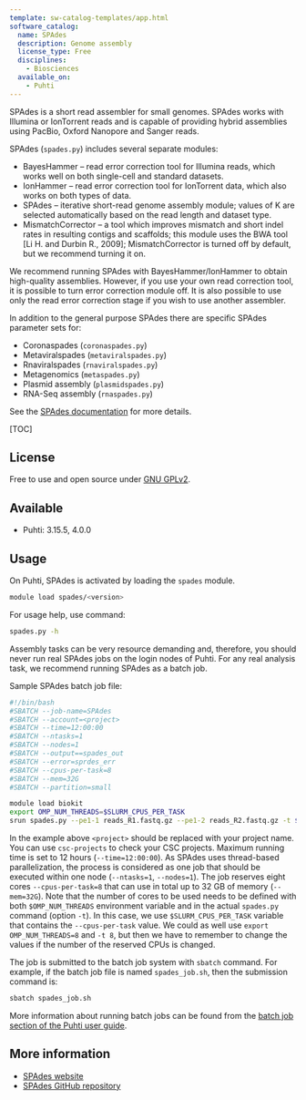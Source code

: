 ```yaml
---
template: sw-catalog-templates/app.html
software_catalog:
  name: SPAdes
  description: Genome assembly
  license_type: Free
  disciplines:
    - Biosciences
  available_on:
    - Puhti
---
```


SPAdes is a short read assembler for small genomes. SPAdes works with Illumina or IonTorrent reads and is capable of providing hybrid assemblies using PacBio, Oxford Nanopore and Sanger reads.

SPAdes (`spades.py`) includes several separate modules:

* BayesHammer – read error correction tool for Illumina reads, which works well on both single-cell and standard datasets.
* IonHammer – read error correction tool for IonTorrent data, which also works on both types of data.
* SPAdes – iterative short-read genome assembly module; values of K are selected automatically based on the read length and dataset type.
* MismatchCorrector – a tool which improves mismatch and short indel rates in resulting contigs and scaffolds; this module uses the BWA tool [Li H. and Durbin R., 2009]; MismatchCorrector is turned off by default, but we recommend turning it on.

We recommend running SPAdes with BayesHammer/IonHammer to obtain high-quality assemblies. However, if you use your own read correction tool, it is possible to turn error correction module off. It is also possible to use only the read error correction stage if you wish to use another assembler.

In addition to the general purpose SPAdes there are specific SPAdes parameter sets for:

* Coronaspades (`coronaspades.py`)
* Metaviralspades (`metaviralspades.py`)
* Rnaviralspades (`rnaviralspades.py`)
* Metagenomics (`metaspades.py`)
* Plasmid assembly (`plasmidspades.py`)
* RNA-Seq assembly (`rnaspades.py`)

See the [SPAdes documentation](https://ablab.github.io/spades/installation.html) for more details.

[TOC]

## License

Free to use and open source under [GNU GPLv2](https://www.gnu.org/licenses/old-licenses/gpl-2.0.html).

## Available

- Puhti: 3.15.5, 4.0.0

## Usage

On Puhti, SPAdes is activated by loading the `spades` module.

```bash
module load spades/<version>
```

For usage help, use command:

```bash
spades.py -h
```

Assembly tasks can be very resource demanding and, therefore, you should never run real SPAdes jobs on the login nodes of Puhti.
For any real analysis task, we recommend running SPAdes as a batch job.

Sample SPAdes batch job file:

```bash
#!/bin/bash
#SBATCH --job-name=SPAdes
#SBATCH --account=<project>
#SBATCH --time=12:00:00
#SBATCH --ntasks=1
#SBATCH --nodes=1
#SBATCH --output==spades_out
#SBATCH --error=sprdes_err
#SBATCH --cpus-per-task=8
#SBATCH --mem=32G
#SBATCH --partition=small

module load biokit
export OMP_NUM_THREADS=$SLURM_CPUS_PER_TASK 
srun spades.py --pe1-1 reads_R1.fastq.gz --pe1-2 reads_R2.fastq.gz -t $SLURM_CPUS_PER_TASK -o SpadesResult
```

In the example above `<project>` should be replaced with your project name. You can use `csc-projects` to check your CSC projects.
Maximum running time is 
set to 12 hours (`--time=12:00:00`). As SPAdes uses thread-based parallelization, the process is considered as one job that should be executed within one node (`--ntasks=1`, `--nodes=1`). The job reserves eight cores `--cpus-per-task=8` that can use in total up to 32 GB of memory (`--mem=32G`). Note that the number of cores to be used needs to be defined with both `$OMP_NUM_THREADS` environment variable and in the actual `spades.py` command (option `-t`). In this case, we use `$SLURM_CPUS_PER_TASK` variable that contains the `--cpus-per-task`
value. We could as well use `export OMP_NUM_THREADS=8` and `-t 8`, but then we have to remember to change the values if the number of the reserved CPUs is changed.

The job is submitted to the batch job system with `sbatch` command. For example, if the batch job
file is named `spades_job.sh`, then the submission command is: 

```bash
sbatch spades_job.sh 
```

More information about running batch jobs can be found from the [batch job section of the Puhti user guide](../computing/running/getting-started.md).

## More information

*	[SPAdes website](https://ablab.github.io/spades/)
*	[SPAdes GitHub repository](https://github.com/ablab/spades)
